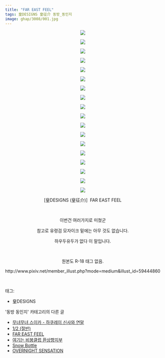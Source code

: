 ```yaml
---
title: "FAR EAST FEEL"
tags: 皇DESIGNS 皇征介 동방_동인지
image: ghap/3008/001.jpg
---
```

<div class="article">
<p style="text-align: center; clear: none; float: none;"><img src="{{ site.nasurl }}/ghap/3008/001.jpg"/></p>
<p style="text-align: center; clear: none; float: none;"><img src="{{ site.nasurl }}/ghap/3008/002.jpg"/></p>
<p style="text-align: center; clear: none; float: none;"><img src="{{ site.nasurl }}/ghap/3008/003.jpg"/></p>
<p style="text-align: center; clear: none; float: none;"><img src="{{ site.nasurl }}/ghap/3008/004.jpg"/></p>
<p style="text-align: center; clear: none; float: none;"><img src="{{ site.nasurl }}/ghap/3008/005.jpg"/></p>
<p style="text-align: center; clear: none; float: none;"><img src="{{ site.nasurl }}/ghap/3008/006.jpg"/></p>
<p style="text-align: center; clear: none; float: none;"><img src="{{ site.nasurl }}/ghap/3008/007.jpg"/></p>
<p style="text-align: center; clear: none; float: none;"><img src="{{ site.nasurl }}/ghap/3008/008.jpg"/></p>
<p style="text-align: center; clear: none; float: none;"><img src="{{ site.nasurl }}/ghap/3008/009.jpg"/></p>
<p style="text-align: center; clear: none; float: none;"><img src="{{ site.nasurl }}/ghap/3008/010.jpg"/></p>
<p style="text-align: center; clear: none; float: none;"><img src="{{ site.nasurl }}/ghap/3008/011.jpg"/></p>
<p style="text-align: center; clear: none; float: none;"><img src="{{ site.nasurl }}/ghap/3008/012.jpg"/></p>
<p style="text-align: center; clear: none; float: none;"><img src="{{ site.nasurl }}/ghap/3008/013.jpg"/></p>
<p style="text-align: center; clear: none; float: none;"><img src="{{ site.nasurl }}/ghap/3008/014.jpg"/></p>
<p style="text-align: center; clear: none; float: none;"><img src="{{ site.nasurl }}/ghap/3008/015.jpg"/></p>
<p style="text-align: center; clear: none; float: none;"><img src="{{ site.nasurl }}/ghap/3008/016.jpg"/></p>
<p style="text-align: center; clear: none; float: none;"><img src="{{ site.nasurl }}/ghap/3008/017.jpg"/></p>
<p style="text-align: center; clear: none; float: none;"><img src="{{ site.nasurl }}/ghap/3008/018.jpg"/></p>
<p style="text-align: center; clear: none; float: none;">[皇DESIGNS (皇征介)]  FAR EAST FEEL</p>
<p style="text-align: center; clear: none; float: none;"><br/></p>
<p style="text-align: center; clear: none; float: none;">이번건 여러가지로 미쳤군</p>
<p style="text-align: center; clear: none; float: none;">참고로 유령검 모자이크 밑에는 아무 것도 없습니다.</p>
<p style="text-align: center; clear: none; float: none;">하우두유두가 없다 이 말입니다.</p>
<p style="text-align: center; clear: none; float: none;"><br/></p>
<p style="text-align: center; clear: none; float: none;">원본도 R-18 태그 없음.</p>
<p style="text-align: center; clear: none; float: none;">http://www.pixiv.net/member_illust.php?mode=medium&amp;illust_id=59444860</p>
<p><br/></p>
</div><div class="tagTrail">
<p>태그: </p>
<ul>
<li>皇DESIGNS</li>
</ul>
</div><div class="another">
<p>'동방 동인지' 카테고리의 다른 글</p>
<ul>
<li><a href="/2016-12-27-ghap_3010">무녀무녀 스이카 - 하쿠레이 신사와 연말</a></li>
<li><a href="/2016-12-27-ghap_3009">1/2 (절반)</a></li>
<li><a href="/2016-12-27-ghap_3008">FAR EAST FEEL</a></li>
<li><a href="/2016-12-27-ghap_3007">여기는 비봉클럽 환상향지부</a></li>
<li><a href="/2016-12-27-ghap_3005">Snow Bottle</a></li>
<li><a href="/2016-12-27-ghap_3004">OVERNIGHT SENSATION</a></li>
</ul>
</div><div class="cb_module cb_fluid">
<div class="cb_wrt cb_profile">
</div><!-- commentList close -->
</div>